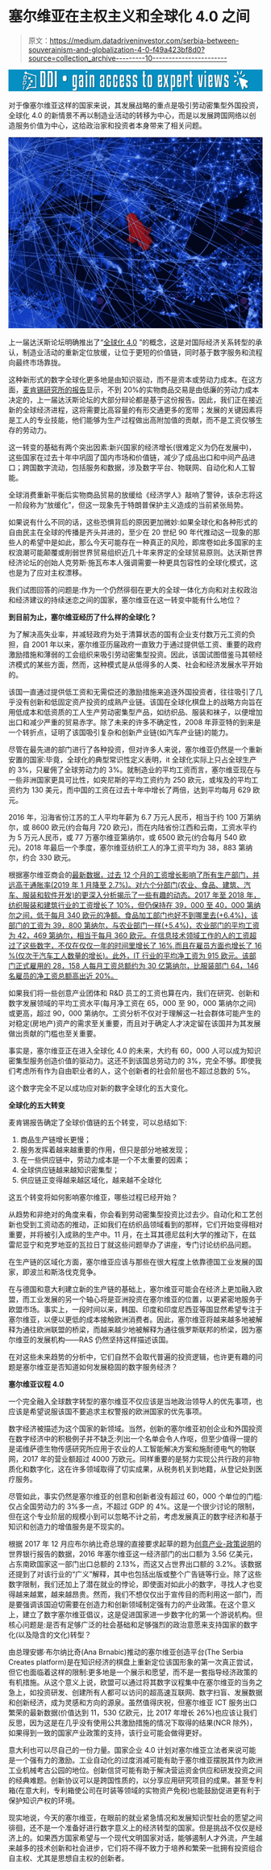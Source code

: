 # 塞尔维亚在主权主义和全球化 4.0 之间

> 原文：<https://medium.datadriveninvestor.com/serbia-between-souverainism-and-globalization-4-0-f49a423bf8d0?source=collection_archive---------10----------------------->

[![](img/8e893cdb7c389505582e8116e88f7333.png)](http://www.track.datadriveninvestor.com/1B9E)

对于像塞尔维亚这样的国家来说，其发展战略的重点是吸引劳动密集型外国投资，全球化 4.0 的新情景不再以制造业活动的转移为中心，而是以发展跨国网络以创造服务价值为中心，这给政治家和投资者本身带来了相关问题。

![](img/dd12f2f3e4155c4c7f6c3919cc73e43d.png)

上一届达沃斯论坛明确推出了“[全球化 4.0](https://www.weforum.org/agenda/2017/02/why-globalization-isnt-it-in-retreat-its-gone-digital) ”的概念，这是对国际经济关系转型的承认，制造业活动的重新定位放缓，让位于更短的价值链，同时基于数字服务和流程向最终市场靠拢。

这种新形式的数字全球化更多地是由知识驱动，而不是资本或劳动力成本。在这方面，[麦肯锡研究所的报告](https://www.mckinsey.com/business-functions/digital-mckinsey/our-insights/digital-globalization-the-new-era-of-global-flows)显示，不到 20%的实物商品交易是由低廉的劳动力成本决定的，上一届达沃斯论坛的大部分辩论都是基于这份报告。因此，我们正在接近新的全球经济进程，这将需要比高容量的有形交通更多的宽带；发展的关键因素将是工人的专业技能，他们能够为生产过程做出高附加值的贡献，而不是工资仅够生存的劳动力。

这一转变的基础有两个突出因素:新兴国家的经济增长(很难定义为仍在发展中)，这些国家在过去十年中巩固了国内市场和价值链，减少了成品出口和中间产品进口；跨国数字流动，包括服务和数据，涉及数字平台、物联网、自动化和人工智能。

全球消费重新平衡后实物商品贸易的放缓给《经济学人》敲响了警钟，该杂志将这一阶段称为“放缓化”，但这一现象先于特朗普保护主义造成的当前紧张局势。

如果说有什么不同的话，这些恐惧背后的原因更加微妙:如果全球化和各种形式的自由民主在全球的传播是齐头并进的，至少在 20 世纪 90 年代推动这一现象的那些人的希望中是如此，那么今天可能存在一种真正的风险，即席卷如此多国家的主权浪潮可能颠覆或削弱世界贸易组织近几十年来界定的全球贸易原则。达沃斯世界经济论坛的创始人克劳斯·施瓦布本人强调需要一种更具包容性的全球化模式，这也是为了应对主权漂移。

我们试图回答的问题是:作为一个仍然徘徊在更大的全球一体化方向和对主权政治和经济建议的持续迷恋之间的国家，塞尔维亚在这一转变中能有什么地位？

**到目前为止，塞尔维亚经历了什么样的全球化？**

为了解决高失业率，并减轻政府为处于清算状态的国有企业支付数万元工资的负担，自 2001 年以来，塞尔维亚历届政府一直致力于通过提供低工资、重要的政府激励措施和薄弱的工会组织来吸引劳动密集型投资。因此，该国试图借鉴马其顿经济模式的某些方面，然而，这种模式是从低得多的人类、社会和经济发展水平开始的。

该国一直通过提供低工资和无需偿还的激励措施来追逐外国投资者，往往吸引了几乎没有创新和低固定资产投资的成熟产业链。该国在全球化棋盘上的战略方向旨在用低成本和低资质的工人生产劳动密集型产品，如纺织品、服装和袜子，以便增加出口和减少严重的贸易赤字。除了未来的许多不确定性，2008 年菲亚特的到来是一个转折点，证明了该国吸引复杂和创新产业链(如汽车产业链)的能力。

尽管在最先进的部门进行了各种投资，但对许多人来说，塞尔维亚仍然是一个重新安置的国家:毕竟，全球化的典型常识性定义表明，it 全球化实际上只占全球生产的 3%，只雇佣了全球劳动力的 3%。就制造业的平均工资而言，塞尔维亚现在与一些非洲国家更具可比性，如突尼斯的平均工资约为 250 欧元，或埃及的平均工资约为 130 美元，而中国的工资在过去十年中增长了两倍，达到平均每月 629 欧元。

2016 年，沿海省份江苏的工人平均年薪为 6.7 万元人民币，相当于约 100 万第纳尔，或 8600 欧元(约合每月 720 欧元)，而在内陆省份江西和云南，工资水平约为 5 万元人民币，或 77 万塞尔维亚第纳尔，或 6500 欧元(约合每月 540 欧元)。2018 年最后一个季度，塞尔维亚纺织工人的净工资平均为 38，883 第纳尔，约合 330 欧元。

根据塞尔维亚商会的[最新数据，过去 12 个月的工资增长影响了所有生产部门，并远高于通胀率(2019 年 1 月降至 2.7%)。对六个分部门(农业、食品、建筑、汽车、服装和软件开发)的更深入分析揭示了一些有趣的动态。2017 年至 2018 年，纺织服装和建筑行业的工资增长了 10%，但仍保持在 39，000 至 40，000 第纳尔之间，低于每月 340 欧元的净额。食品加工部门也好不到哪里去(+6.4%)，该部门的工资为 39，800 第纳尔，与农业部门一样(+5.4%)，农业部门的平均工资为 42，469 第纳尔，相当于每月 360 欧元。在信息技术领域工作的人的工资超过了这些数字，不仅在仅仅一年的时间里增长了 16%,而且在雇员方面也增长了 16 %(仅次于汽车工人数量的增长)。此外，IT 行业的平均净工资为 915 欧元。该部门正式雇用的 28，158 人每月工资总额约为 30 亿第纳尔，比服装部门 64，146 名雇员的净工资总额高出近 20%。](http://www.pks.rs/ArhivaSektorskihBiltena.aspx?id=3033&idjezik=1)

如果我们将一些创意产业团体和 R&D 员工的工资也算在内，我们在研究、创新和数字发展领域的平均工资水平(每月净工资在 65，000 至 90，000 第纳尔之间)或更高，超过 90，000 第纳尔。工资分析不仅对于理解这一社会群体可能产生的对稳定(房地产)资产的需求至关重要，而且对于确定人才决定留在该国并为其发展做出贡献的门槛也至关重要。

事实是，塞尔维亚正在进入全球化 4.0 的未来，大约有 60，000 人可以成为知识密集型服务创造价值的驱动力。这还不到该国总劳动力的 3%，完全不够。即使我们考虑所有作为自由职业者的人，这个创新者的社会阶层也不超过总数的 5%。

这个数字完全不足以成功应对新的数字全球化的五大变化。

**全球化的五大转变**

麦肯锡报告确定了全球价值链的五个转变，可以总结如下:

1.  商品生产链增长更慢；
2.  服务发挥着越来越重要的作用，但只是部分地被发现；
3.  在一些供应链中，劳动力成本是一个不太重要的因素；
4.  全球供应链越来越知识密集型；
5.  供应链正变得越来越区域化，越来越不全球化

这五个转变将如何影响塞尔维亚，哪些过程已经开始？

从趋势和非绝对的角度来看，你会看到劳动密集型投资比过去少。自动化和工艺创新也受到工资动态的推动，正如我们在纺织品领域看到的那样，它们开始变得相对重要，并将被引入成熟的生产中。11 月，在土耳其德尼兹利大学的推动下，在兹雷尼亚宁和克罗地亚的瓦拉日丁就这些问题举办了讲座，专门讨论纺织品问题。

在生产链的区域化方面，塞尔维亚应该与那些在很大程度上依靠德国工业发展的国家，即波兰和斯洛伐克竞争。

在与德国和意大利建立新的生产链的基础上，塞尔维亚可能会在经济上更加融入欧盟，而工业发展的另一个轴心将是亚洲投资在塞尔维亚的位置，以更紧密地服务于欧盟市场。事实上，一段时间以来，韩国、印度和印度尼西亚等国显然希望专注于塞尔维亚，以便以更低的成本接触欧洲消费者。因此，塞尔维亚将越来越多地被解释为通往欧洲联盟的桥梁，而越来越少地被解释为通往俄罗斯联邦的桥梁，因为塞尔维亚的发展机构——RAS 仍然坚持这样描述该国。

在对这些未来趋势的分析中，它们自然不会取代普遍的投资逻辑，也许更有趣的问题是塞尔维亚是否知道如何发展稳固的数字服务经济？

**塞尔维亚议程 4.0**

一个完全融入全球数字转型的塞尔维亚不仅应该是当地政治领导人的优先事项，也应该是希望说服该国不要追求主权警报的欧洲国家的优先事项。

数字经济被描述为这个国家的新领域。当然，创新的塞尔维亚初创企业和外国投资在数字经济中的积极例子并不缺乏:列出一个名单会令人作呕，但至少值得一提的是诺维萨德生物传感研究所应用于农业的人工智能解决方案和施耐德电气的物联网，2017 年的营业额超过 4000 万欧元。同样重要的是努力实现公共行政的非物质化和数字化，这在许多领域取得了切实成果，从税务机关到地籍，从登记处到医疗服务。

尽管如此，事实仍然是塞尔维亚的创意和创新者没有超过 60，000 个单位的门槛:仅占全国劳动力的 3%多一点，不超过 GDP 的 4%。这是一个很少讨论的限制，但在这个专业阶层的规模小到可以忽略不计之前，考虑发展真正的数字经济和基于知识和创造力的增值服务是不现实的。

根据 2017 年 12 月应布尔纳比奇总理的直接要求起草的题为[创意产业-政策说明](https://www.serbiacreates.rs/uploads/creative-industries-policy-note.pdf)的世界银行报告的数据，2016 年塞尔维亚这一经济部门的出口额为 3.56 亿美元，占东南欧国家这一部门出口总额的 2.13%，而这又占世界出口额的 3.2%。该数据还提到了对该行业的“广义”解释，其中也包括出版或整个广告链等行业。除了这些数字限制，我们还加上了潜在就业的悖论，即使面对如此小的数字，寻找人才也变得越来越累，越来越昂贵。然而，我们不想仅仅出于宣传目的而利用这一部门，而是要强调该国迫切需要在创造力和创新领域制定强有力的产业政策。在这个意义上，建立了数字塞尔维亚倡议，这是促进国家进一步数字化的第一个游说机构。但核心问题是:是否有足够广泛的社会基础和足够强烈的政治意愿来支持国家的数字化(以及隐含的文化)转型？

由总理安娜·布尔纳比奇(Ana Brnabic)推动的塞尔维亚创造平台(The Serbia Creates platform)是在知识经济的棋盘上重新定位该国形象的第一次真正尝试，但它也面临着这样的限制:更多地是一个展示和愿望，而不是一套指导经济政策的有机措施。从这个意义上说，欧盟可以通过将其数字议程集中在塞尔维亚的当务之急上，如投资研发、创建所有人都可以访问的超高速互联网、数字扫盲、发展数据和创新经济，成为灵感和方向的源泉。虽然值得庆祝，但塞尔维亚 ICT 服务出口繁荣的最新数据(价值达到 11，530 亿欧元，比 2017 年增长 26%)也应该让我们反思，因为这是在几乎没有使用公共激励措施的情况下取得的结果(NCR 除外)，如果得到一致的国家产业政策的支持，该行业可能会做得更好。

意大利也可以尽自己的一份力量。国家企业 4.0 计划对塞尔维亚立法者来说可能是一个强有力的激励。工业自动化的过度消减可能有助于塞尔维亚摆脱其作为欧洲工业机械考古公园的地位。创新信贷可能有助于解决营运资金供应和研发投资之间的经典难题。创新协议可以是跨国性质的，以分享应用研究项目的成果。甚至专利箱(在意大利，专利箱使公司在时装等领域的实物资产免税)也能鼓励促进更有利于保护知识产权的环境。

现实地说，今天的塞尔维亚，在眼前的就业紧急情况和发展知识型社会的愿望之间徘徊，还不是一个准备好进行数字意义上的经济转型的国家。但是挑战不仅仅是经济上的。如果西方国家希望与一个现代文明国家对话，能够遏制人才外流，产生越来越多的技术创新和社会进步，它们将不得不致力于培养和繁荣一批拥有投资组合自主权、尤其是思想自主权的创新者。